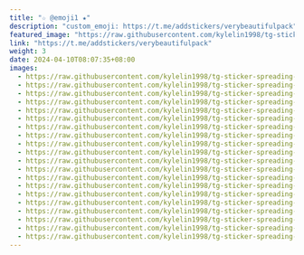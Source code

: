 ```yaml
---
title: "☆ @emoji1 ★"
description: "custom_emoji: https://t.me/addstickers/verybeautifulpack"
featured_image: "https://raw.githubusercontent.com/kylelin1998/tg-sticker-spreading-worldwide-images/main/img/c15f47a1-c4f7-4551-8bcb-baf892b32bb6.jpg"
link: "https://t.me/addstickers/verybeautifulpack"
weight: 3
date: 2024-04-10T08:07:35+08:00
images:
  - https://raw.githubusercontent.com/kylelin1998/tg-sticker-spreading-worldwide-images/main/img/c15f47a1-c4f7-4551-8bcb-baf892b32bb6.jpg
  - https://raw.githubusercontent.com/kylelin1998/tg-sticker-spreading-worldwide-images/main/img/00429268-a9c2-4240-b19e-bd310cd2466d.jpg
  - https://raw.githubusercontent.com/kylelin1998/tg-sticker-spreading-worldwide-images/main/img/4f588367-8bfb-4d77-b0fb-6a2610515a71.jpg
  - https://raw.githubusercontent.com/kylelin1998/tg-sticker-spreading-worldwide-images/main/img/963500dc-55f3-42cc-95d4-b38a2a92d4ca.jpg
  - https://raw.githubusercontent.com/kylelin1998/tg-sticker-spreading-worldwide-images/main/img/3d11f06e-c3b9-45a2-90f6-12712eb87418.jpg
  - https://raw.githubusercontent.com/kylelin1998/tg-sticker-spreading-worldwide-images/main/img/66828a2e-ecb6-4494-b509-d01c4eaeeebd.jpg
  - https://raw.githubusercontent.com/kylelin1998/tg-sticker-spreading-worldwide-images/main/img/0d2e0470-b0b2-45e7-a489-0e452f2013bb.jpg
  - https://raw.githubusercontent.com/kylelin1998/tg-sticker-spreading-worldwide-images/main/img/e1edda6b-dedc-4cf3-a573-9578bb127742.jpg
  - https://raw.githubusercontent.com/kylelin1998/tg-sticker-spreading-worldwide-images/main/img/67ec0e8d-09a5-4285-b76c-e47ef27dd78d.jpg
  - https://raw.githubusercontent.com/kylelin1998/tg-sticker-spreading-worldwide-images/main/img/88ee4772-892b-4a36-898b-7796c1ea3c2d.jpg
  - https://raw.githubusercontent.com/kylelin1998/tg-sticker-spreading-worldwide-images/main/img/a62f7174-7d67-416b-bd56-b877d3df478d.jpg
  - https://raw.githubusercontent.com/kylelin1998/tg-sticker-spreading-worldwide-images/main/img/8aafe136-89e6-4ef2-948d-1cfb8b22dad6.jpg
  - https://raw.githubusercontent.com/kylelin1998/tg-sticker-spreading-worldwide-images/main/img/24d5d232-0bce-4f0c-8b52-55eaefb10259.jpg
  - https://raw.githubusercontent.com/kylelin1998/tg-sticker-spreading-worldwide-images/main/img/5b71d14a-f1b0-4d3d-b740-61b5f452d324.jpg
  - https://raw.githubusercontent.com/kylelin1998/tg-sticker-spreading-worldwide-images/main/img/96d88b91-f497-4cb2-89f2-fdc5da60d9f6.jpg
  - https://raw.githubusercontent.com/kylelin1998/tg-sticker-spreading-worldwide-images/main/img/4597a609-fbdf-4330-a9f4-e847480c6bf8.jpg
  - https://raw.githubusercontent.com/kylelin1998/tg-sticker-spreading-worldwide-images/main/img/60477b6f-067c-4f84-8bf6-a6af9a7eef78.jpg
  - https://raw.githubusercontent.com/kylelin1998/tg-sticker-spreading-worldwide-images/main/img/37f14d9a-7f46-4842-8dc0-3f5fb5e2d024.jpg
  - https://raw.githubusercontent.com/kylelin1998/tg-sticker-spreading-worldwide-images/main/img/0fe55205-e55b-4776-a36f-cd212c796a86.jpg
  - https://raw.githubusercontent.com/kylelin1998/tg-sticker-spreading-worldwide-images/main/img/4df6a33e-e384-44ad-a680-6ed10466459e.jpg
---
```

